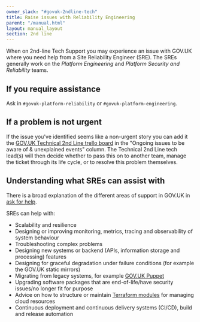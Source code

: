 ```yaml
---
owner_slack: "#govuk-2ndline-tech"
title: Raise issues with Reliability Engineering
parent: "/manual.html"
layout: manual_layout
section: 2nd line
---
```


When on 2nd-line Tech Support you may experience an issue with GOV.UK where you need help from a Site Reliability Engineer (SRE). The SREs generally work on the _Platform Engineering_ and _Platform Security and Reliability_ teams.

## If you require assistance

Ask in `#govuk-platform-reliability` or `#govuk-platform-engineering`.

## If a problem is not urgent

If the issue you've identified seems like a non-urgent story you can add it the
[GOV.UK Technical 2nd Line trello board][2nd-line-trello] in the "Ongoing issues to be aware
of & unexplained events" column. The Technical 2nd Line tech lead(s) will then decide whether
to pass this on to another team, manage the ticket through its life cycle, or to
resolve this problem themselves.

[2nd-line-trello]: https://trello.com/b/M7UzqXpk/govuk-2nd-line

## Understanding what SREs can assist with

There is a broad explanation of the different areas of support in GOV.UK in
[ask for help](/manual/ask-for-help.html).

SREs can help with:

- Scalability and resilience
- Designing or improving monitoring, metrics, tracing and observability of system behaviour
- Troubleshooting complex problems
- Designing new systems or backend (APIs, information storage and processing) features
- Designing for graceful degradation under failure conditions (for example the GOV.UK static mirrors)
- Migrating from legacy systems, for example [GOV.UK Puppet](https://github.com/alphagov/govuk-puppet)
- Upgrading software packages that are end-of-life/have security issues/no longer fit for purpose
- Advice on how to structure or maintain [Terraform modules](https://github.com/alphagov/govuk-aws/) for managing cloud resources
- Continuous deployment and continuous delivery systems (CI/CD), build and release automation
